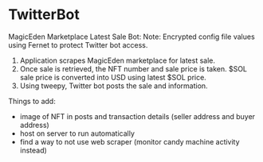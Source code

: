 # TwitterBot

MagicEden Marketplace Latest Sale Bot:
Note: Encrypted config file values using Fernet to protect Twitter bot access.

1) Application scrapes MagicEden marketplace for latest sale.
2) Once sale is retrieved, the NFT number and sale price is taken. $SOL sale price is converted into USD using latest $SOL price.
3) Using tweepy, Twitter bot posts the sale and information. 

Things to add:
- image of NFT in posts and transaction details (seller address and buyer address) 
- host on server to run automatically
- find a way to not use web scraper (monitor candy machine activity instead)
